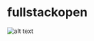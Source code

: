 # fullstackopen
![alt text](https://studies.cs.helsinki.fi/stats/api/certificate/fullstackopen/en/e3ba7c1fa9edd251c91b396966fb9f72)
